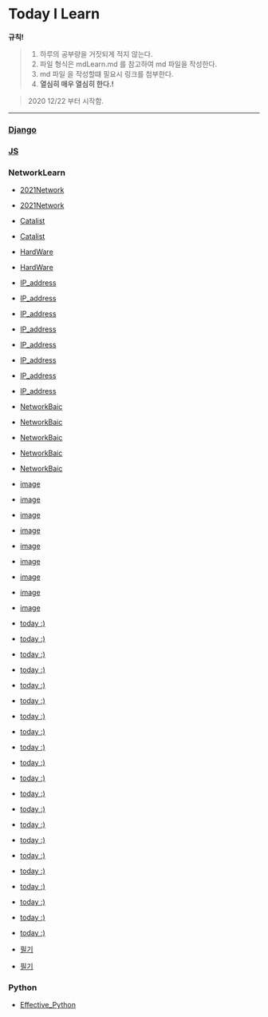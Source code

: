 # 
# Today I Learn

**규칙!**

> 1.  하루의 공부량을 거짓되게 적지 않는다.
> 2.  파일 형식은 mdLearn.md 를 참고하여 md 파일을 작성한다.
> 3.  md 파일 을 작성할떄 필요시 링크를 첨부한다.
> 4.  **열심히 매우 열심히 한다.!**

> 2020 12/22 부터 시작함.


---
### [Django](./Django/MVC%20%26%20MVT.md)
### [JS](./JS/closure.md)
### NetworkLearn
- [2021Network](./NetworkLearn/2021Network/DNS.md)
- [2021Network](./NetworkLearn/2021Network/LanSwitching-1.md)

- [Catalist](./NetworkLearn/Catalist/Catalist-SwitchBasis.md)
- [Catalist](./NetworkLearn/Catalist/Catalist-Config.md)

- [HardWare](./NetworkLearn/HardWare/NT-Hardware_Basics.md)
- [HardWare](./NetworkLearn/HardWare/NT-HardWare_2.md)

- [IP_address](./NetworkLearn/IP_address/NT-IPFinal.md)
- [IP_address](./NetworkLearn/IP_address/NT-IPUtilize.md)
- [IP_address](./NetworkLearn/IP_address/NT-SubnetMaskBaisis.md)
- [IP_address](./NetworkLearn/IP_address/NT-IPBasis.md)
- [IP_address](./NetworkLearn/IP_address/NT-SubnetMaskBasis.md)
- [IP_address](./NetworkLearn/IP_address/NT-Questions.md)
- [IP_address](./NetworkLearn/IP_address/NT-IPBasis2.md)
- [IP_address](./NetworkLearn/IP_address/NT-IPBasis3.md)

- [NetworkBaic](./NetworkLearn/NetworkBaic/NT-STP_Basis.md)
- [NetworkBaic](./NetworkLearn/NetworkBaic/NT-VLAN.md)
- [NetworkBaic](./NetworkLearn/NetworkBaic/NT-SpaningTree.md)
- [NetworkBaic](./NetworkLearn/NetworkBaic/NetworkBasics.md)
- [NetworkBaic](./NetworkLearn/NetworkBaic/NT-STP_Workinng.md)

- [image](./NetworkLearn/image/d.png)
- [image](./NetworkLearn/image/PathcostsCalc.jpg)
- [image](./NetworkLearn/image/e.png)
- [image](./NetworkLearn/image/screenshot.jpg)
- [image](./NetworkLearn/image/c.png)
- [image](./NetworkLearn/image/a.png)
- [image](./NetworkLearn/image/Netwokimg.jpeg)
- [image](./NetworkLearn/image/a%20%281%29.png)
- [image](./NetworkLearn/image/f.png)

- [today :)](./NetworkLearn/today%20%3A%29/0302%28raid%29.md)
- [today :)](./NetworkLearn/today%20%3A%29/0208.md)
- [today :)](./NetworkLearn/today%20%3A%29/0205.md)
- [today :)](./NetworkLearn/today%20%3A%29/0214.md)
- [today :)](./NetworkLearn/today%20%3A%29/0203.md)
- [today :)](./NetworkLearn/today%20%3A%29/0305.md)
- [today :)](./NetworkLearn/today%20%3A%29/0218%28%EB%B8%8C%EB%A6%AC%EC%A7%80%29.md)
- [today :)](./NetworkLearn/today%20%3A%29/0213.md)
- [today :)](./NetworkLearn/today%20%3A%29/0210.md)
- [today :)](./NetworkLearn/today%20%3A%29/0209.md)
- [today :)](./NetworkLearn/today%20%3A%29/0215%20%28tcp%2Cnat%2Cpat%29.md)
- [today :)](./NetworkLearn/today%20%3A%29/0202.md)
- [today :)](./NetworkLearn/today%20%3A%29/0201.md)
- [today :)](./NetworkLearn/today%20%3A%29/0212.md)
- [today :)](./NetworkLearn/today%20%3A%29/0219%28%EA%B8%B0%EB%8A%A5%EB%B0%98%20%EB%84%A4%ED%8A%B8%EC%9B%8C%ED%81%AC%20%EA%B5%AC%EC%84%B1%EB%8F%84%20%26%20%EB%A3%A8%ED%95%91%29.md)
- [today :)](./NetworkLearn/today%20%3A%29/0216%28DHCP%2C%EB%85%BC%EB%A6%AC%EC%A0%81%20%EB%A7%9D%EB%B6%84%EB%A6%AC%2C%ED%97%88%EB%B8%8C%29.md)
- [today :)](./NetworkLearn/today%20%3A%29/0217%28%ED%97%88%EB%B8%8C%2C%EB%B8%8C%EB%A6%AC%EC%A7%80%26%EC%8A%A4%EC%9C%84%EC%B9%98%29.md)
- [today :)](./NetworkLearn/today%20%3A%29/0206.md)
- [today :)](./NetworkLearn/today%20%3A%29/0223.md)
- [today :)](./NetworkLearn/today%20%3A%29/0204.md)
- [today :)](./NetworkLearn/today%20%3A%29/0211.md)

- [필기](./NetworkLearn/%ED%95%84%EA%B8%B0/Notes_210115_173546_2.jpg)
- [필기](./NetworkLearn/%ED%95%84%EA%B8%B0/Notes_210115_173546_1.jpg)

### Python
- [Effective_Python](./Python/Effective_Python/Pep8Style.md)

